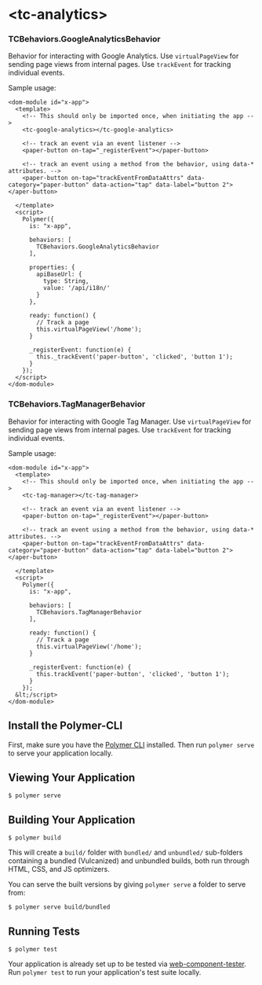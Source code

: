 # <tc-analytics\>


### TCBehaviors.GoogleAnalyticsBehavior

Behavior for interacting with Google Analytics. Use `virtualPageView` for
   sending page views from internal pages. Use `trackEvent` for tracking
   individual events.


Sample usage:

    <dom-module id="x-app">
      <template>
        <!-- This should only be imported once, when initiating the app -->
        <tc-google-analytics></tc-google-analytics>

        <!-- track an event via an event listener -->
        <paper-button on-tap="_registerEvent"></paper-button>

        <!-- track an event using a method from the behavior, using data-* attributes. -->
        <paper-button on-tap="trackEventFromDataAttrs" data-category="paper-button" data-action="tap" data-label="button 2"></aper-button>
      
      </template>
      <script>
        Polymer({
          is: "x-app",
 
          behaviors: [
            TCBehaviors.GoogleAnalyticsBehavior
          ],
 
          properties: {
            apiBaseUrl: {
              type: String,
              value: '/api/i18n/'
            }
          },

          ready: function() {
            // Track a page
            this.virtualPageView('/home');
          }
 
          _registerEvent: function(e) {
            this._trackEvent('paper-button', 'clicked', 'button 1');
          }
        });
      </script>
    </dom-module>


### TCBehaviors.TagManagerBehavior

Behavior for interacting with Google Tag Manager. Use `virtualPageView` for
   sending page views from internal pages. Use `trackEvent` for tracking
   individual events.


Sample usage:

    <dom-module id="x-app">
      <template>
        <!-- This should only be imported once, when initiating the app -->
        <tc-tag-manager></tc-tag-manager>

        <!-- track an event via an event listener -->
        <paper-button on-tap="_registerEvent"></paper-button>

        <!-- track an event using a method from the behavior, using data-* attributes. -->
        <paper-button on-tap="trackEventFromDataAttrs" data-category="paper-button" data-action="tap" data-label="button 2"></aper-button>
      
      </template>
      <script>
        Polymer({
          is: "x-app",
 
          behaviors: [
            TCBehaviors.TagManagerBehavior
          ],

          ready: function() {
            // Track a page
            this.virtualPageView('/home');
          }
 
          _registerEvent: function(e) {
            this.trackEvent('paper-button', 'clicked', 'button 1');
          }
        });
      &lt;/script>
    </dom-module>


## Install the Polymer-CLI

First, make sure you have the [Polymer CLI](https://www.npmjs.com/package/polymer-cli) installed. Then run `polymer serve` to serve your application locally.

## Viewing Your Application

```
$ polymer serve
```

## Building Your Application

```
$ polymer build
```

This will create a `build/` folder with `bundled/` and `unbundled/` sub-folders
containing a bundled (Vulcanized) and unbundled builds, both run through HTML,
CSS, and JS optimizers.

You can serve the built versions by giving `polymer serve` a folder to serve
from:

```
$ polymer serve build/bundled
```

## Running Tests

```
$ polymer test
```

Your application is already set up to be tested via [web-component-tester](https://github.com/Polymer/web-component-tester). Run `polymer test` to run your application's test suite locally.
